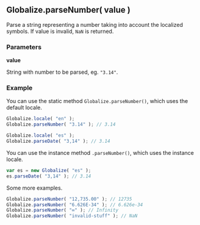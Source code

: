 ## Globalize.parseNumber( value )

Parse a string representing a number taking into account the localized symbols.
If value is invalid, `NaN` is returned.

### Parameters

**value**

String with number to be parsed, eg. `"3.14"`.

### Example

You can use the static method `Globalize.parseNumber()`, which uses the default
locale.

```javascript
Globalize.locale( "en" );
Globalize.parseNumber( "3.14" ); // 3.14

Globalize.locale( "es" );
Globalize.parseDate( "3,14" ); // 3.14
```

You can use the instance method `.parseNumber()`, which uses the instance locale.

```javascript
var es = new Globalize( "es" );
es.parseDate( "3,14" ); // 3.14
```

Some more examples.

```javascript
Globalize.parseNumber( "12,735.00" ); // 12735
Globalize.parseNumber( "6.626E-34" ); // 6.626e-34
Globalize.parseNumber( "∞" ); // Infinity
Globalize.parseNumber( "invalid-stuff" ); // NaN
```
